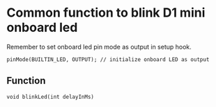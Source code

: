 # Common function to blink D1 mini onboard led

Remember to set onboard led pin mode as output in setup hook.

``pinMode(BUILTIN_LED, OUTPUT); // initialize onboard LED as output``

## Function
```void blinkLed(int delayInMs)```